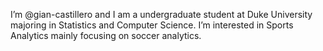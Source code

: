 I’m @gian-castillero and I am a undergraduate student at Duke University majoring in Statistics and Computer Science. I’m interested in Sports Analytics mainly focusing on soccer analytics.

<!---
gian-castillero/gian-castillero is a ✨ special ✨ repository because its `README.md` (this file) appears on your GitHub profile.
You can click the Preview link to take a look at your changes.
--->
